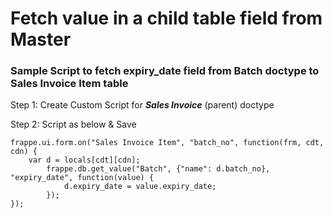 
# Fetch value in a child table field from Master


### Sample Script to fetch expiry\_date field from Batch doctype to Sales Invoice Item table


Step 1: Create Custom Script for ***Sales Invoice*** (parent) doctype


Step 2: Script as below & Save



```
frappe.ui.form.on("Sales Invoice Item", "batch_no", function(frm, cdt, cdn) {
    var d = locals[cdt][cdn];
        frappe.db.get_value("Batch", {"name": d.batch_no}, "expiry_date", function(value) {
            d.expiry_date = value.expiry_date;
        });
});

```

